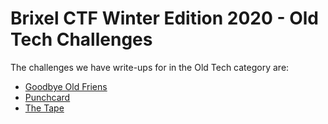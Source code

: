 # Brixel CTF Winter Edition 2020 - Old Tech Challenges
The challenges we have write-ups for in the Old Tech category are:
* [Goodbye Old Friens](GoodbyeOldFriend/README.md)
* [Punchcard](Punchcard/README.md)
* [The Tape](TheTape/README.md)

